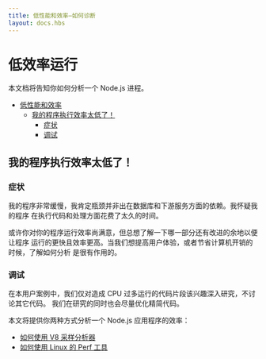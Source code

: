 ```yaml
---
title: 低性能和效率—如何诊断
layout: docs.hbs
---
```


# 低效率运行

本文档将告知你如何分析一个 Node.js 进程。

* [低性能和效率](#低效率运行)
  * [我的程序执行效率太低了！](#我的程序执行效率太低了)
    * [症状](#症状)
    * [调试](#调试)

## 我的程序执行效率太低了！

### 症状

我的程序非常缓慢，我肯定瓶颈并非出在数据库和下游服务方面的依赖。我怀疑我的程序 在执行代码和处理方面花费了太久的时间。

或许你对你的程序运行效率尚满意，但总想了解一下哪一部分还有改进的余地以便让程序 运行的更快且效率更高。当我们想提高用户体验，或者节省计算机开销的时候，了解如何分析 是很有作用的。

### 调试

在本用户案例中，我们仅对造成 CPU 过多运行的代码片段该兴趣深入研究，不讨论其它代码。 我们在研究的同时也会尽量优化精简代码。

本文将提供你两种方式分析一个 Node.js 应用程序的效率：

* [如何使用 V8 采样分析器](/zh-cn/docs/guides/simple-profiling/)
* [如何使用 Linux 的 Perf 工具](/zh-cn/docs/guides/diagnostics/poor-performance/using-linux-perf)
